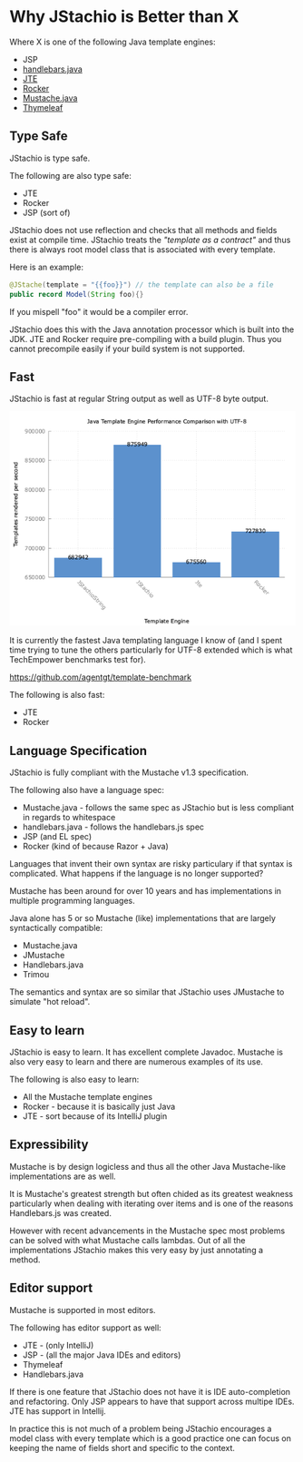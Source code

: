 # Why JStachio is Better than X

Where X is one of the following Java template engines:

* JSP
* [handlebars.java](https://github.com/jknack/handlebars.java)
* [JTE](https://github.com/casid/jte)
* [Rocker](https://github.com/fizzed/rocker)
* [Mustache.java](https://github.com/spullara/mustache.java)
* [Thymeleaf](https://www.thymeleaf.org/)


## Type Safe

JStachio is type safe.

The following are also type safe:

* JTE
* Rocker
* JSP (sort of)

JStachio does not use reflection and checks that all methods and fields exist at compile time.
JStachio treats the *"template as a contract"* and thus there is always root model class that is associated with
every template.

Here is an example:

```java
@JStache(template = "{{foo}}") // the template can also be a file
public record Model(String foo){}
```

If you mispell "foo" it would be a compiler error.



JStachio does this with the Java annotation processor which is built into the JDK.
JTE and Rocker require pre-compiling with a build plugin. Thus you cannot precompile
easily if your build system is not supported.

## Fast

JStachio is fast at regular String output as well as UTF-8 byte output.

![UTF-8 encode](https://github.com/agentgt/template-benchmark/blob/utf8/results-utf8.png?raw=true)

It is currently the fastest Java templating language I know of 
(and I spent time trying to tune the others particularly for UTF-8 extended which is what TechEmpower benchmarks test for).

https://github.com/agentgt/template-benchmark


The following is also fast:

* JTE
* Rocker

## Language Specification 

JStachio is fully compliant with the Mustache v1.3 specification.

The following also have a language spec:

* Mustache.java - follows the same spec as JStachio but is less compliant in regards to whitespace
* handlebars.java - follows the handlebars.js spec
* JSP (and EL spec)
* Rocker (kind of because Razor + Java)


Languages that invent their own syntax are risky particulary if that syntax is complicated.
What happens if the language is no longer supported?

Mustache has been around for over 10 years and has implementations in multiple programming languages.

Java alone has 5 or so Mustache (like) implementations that are largely syntactically compatible:

 * Mustache.java
 * JMustache
 * Handlebars.java
 * Trimou

The semantics and syntax are so similar that JStachio uses JMustache to simulate "hot reload".

## Easy to learn

JStachio is easy to learn. It has excellent complete Javadoc. Mustache is also very easy to learn
and there are numerous examples of its use.

The following is also easy to learn:

* All the Mustache template engines 
* Rocker - because it is basically just Java
* JTE - sort because of its IntelliJ plugin

## Expressibility

Mustache is by design logicless and thus all the other Java Mustache-like implementations
are as well.

It is Mustache's greatest strength but often chided as its greatest weakness 
particularly when dealing with iterating over items and is one of the reasons Handlebars.js was created.

However with recent advancements in the Mustache spec most problems can be solved
with what Mustache calls lambdas. Out of all the implementations JStachio makes this
very easy by just annotating a method.


## Editor support

Mustache is supported in most editors. 

The following has editor support as well:

* JTE - (only IntelliJ)
* JSP - (all the major Java IDEs and editors)
* Thymeleaf 
* Handlebars.java

If there is one feature that JStachio does not have it is IDE auto-completion and refactoring. Only JSP
appears to have that support across multipe IDEs. JTE has support in Intellij.

In practice this is not much of a problem being JStachio encourages a model class with every template which is a good practice
one can focus on keeping the name of fields short and specific to the context. 
